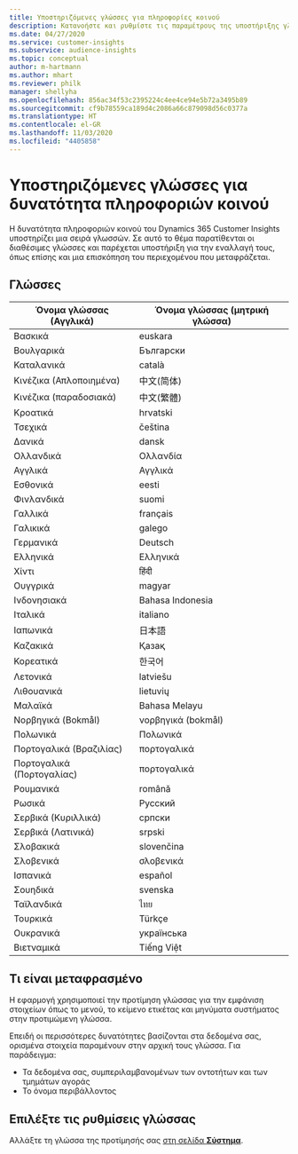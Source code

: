 ```yaml
---
title: Υποστηριζόμενες γλώσσες για πληροφορίες κοινού
description: Κατανοήστε και ρυθμίστε τις παραμέτρους της υποστήριξης γλώσσας.
ms.date: 04/27/2020
ms.service: customer-insights
ms.subservice: audience-insights
ms.topic: conceptual
author: m-hartmann
ms.author: mhart
ms.reviewer: philk
manager: shellyha
ms.openlocfilehash: 856ac34f53c2395224c4ee4ce94e5b72a3495b89
ms.sourcegitcommit: cf9b78559ca189d4c2086a66c879098d56c0377a
ms.translationtype: HT
ms.contentlocale: el-GR
ms.lasthandoff: 11/03/2020
ms.locfileid: "4405858"
---
```

# <a name="supported-languages-for-audience-insights-capability"></a>Υποστηριζόμενες γλώσσες για δυνατότητα πληροφοριών κοινού

Η δυνατότητα πληροφοριών κοινού του Dynamics 365 Customer Insights υποστηρίζει μια σειρά γλωσσών. Σε αυτό το θέμα παρατίθενται οι διαθέσιμες γλώσσες και παρέχεται υποστήριξη για την εναλλαγή τους, όπως επίσης και μια επισκόπηση του περιεχομένου που μεταφράζεται.

## <a name="languages"></a>Γλώσσες

| Όνομα γλώσσας (Αγγλικά)|  Όνομα γλώσσας (μητρική γλώσσα) |
| ------------- | ------------- |
| Βασκικά | euskara |
| Βουλγαρικά | Български |
| Καταλανικά | català |
| Κινέζικα (Απλοποιημένα) | 中文(简体) |
| Κινέζικα (παραδοσιακά) | 中文(繁體) |
| Κροατικά | hrvatski |
| Τσεχικά | čeština |
| Δανικά | dansk |
| Ολλανδικά | Ολλανδία |
| Αγγλικά | Αγγλικά |
| Εσθονικά | eesti |
| Φινλανδικά | suomi |
| Γαλλικά | français |
| Γαλικικά | galego |
| Γερμανικά | Deutsch |
| Ελληνικά | Ελληνικά |
| Χίντι | हिंदी |
| Ουγγρικά | magyar |
| Ινδονησιακά | Bahasa Indonesia |
| Ιταλικά | italiano |
| Ιαπωνικά | 日本語 |
| Καζακικά | Қазақ |
| Κορεατικά | 한국어 |
| Λετονικά | latviešu |
| Λιθουανικά | lietuvių |
| Μαλαϊκά | Bahasa Melayu |
| Νορβηγικά (Bokmål) | νορβηγικά (bokmål) |
| Πολωνικά | Πολωνικά |
| Πορτογαλικά (Βραζιλίας) | πορτογαλικά |
| Πορτογαλικά (Πορτογαλίας) | πορτογαλικά |
| Ρουμανικά | română |
| Ρωσικά | Русский |
| Σερβικά (Κυριλλικά) | српски |
| Σερβικά (Λατινικά) | srpski |
| Σλοβακικά | slovenčina |
| Σλοβενικά | σλοβενικά |
| Ισπανικά | español |
| Σουηδικά | svenska |
| Ταϊλανδικά | ไทย |
| Τουρκικά | Türkçe |
| Ουκρανικά | українська |
| Βιετναμικά | Tiếng Việt |

## <a name="whats-translated"></a>Τι είναι μεταφρασμένο

Η εφαρμογή χρησιμοποιεί την προτίμηση γλώσσας για την εμφάνιση στοιχείων όπως το μενού, το κείμενο ετικέτας και μηνύματα συστήματος στην προτιμώμενη γλώσσα.

Επειδή οι περισσότερες δυνατότητες βασίζονται στα δεδομένα σας, ορισμένα στοιχεία παραμένουν στην αρχική τους γλώσσα. Για παράδειγμα:

- Τα δεδομένα σας, συμπεριλαμβανομένων των οντοτήτων και των τμημάτων αγοράς
- Το όνομα περιβάλλοντος

## <a name="choose-your-language-settings"></a>Επιλέξτε τις ρυθμίσεις γλώσσας  

Αλλάξτε τη γλώσσα της προτίμησής σας [στη σελίδα **Σύστημα**](system.md).
